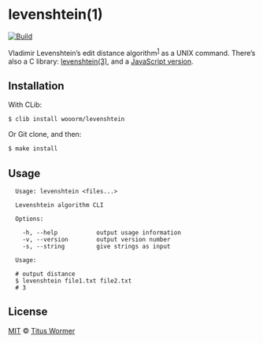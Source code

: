 # levenshtein(1)

[![Build][build-badge]][build]

Vladimir Levenshtein’s edit distance algorithm<sup>[1][wiki]</sup> as a UNIX
command. There’s also a C library: [levenshtein(3)][lib], and a
[JavaScript version][js].

## Installation

With CLib:

```bash
$ clib install wooorm/levenshtein
```

Or Git clone, and then:

```bash
$ make install
```

## Usage

```text
  Usage: levenshtein <files...>

  Levenshtein algorithm CLI

  Options:

    -h, --help           output usage information
    -v, --version        output version number
    -s, --string         give strings as input

  Usage:

  # output distance
  $ levenshtein file1.txt file2.txt
  # 3
```

## License

[MIT][] © [Titus Wormer][author]

[build-badge]: https://img.shields.io/travis/wooorm/levenshtein.svg

[build]: https://travis-ci.org/wooorm/levenshtein

[wiki]: https://en.wikipedia.org/wiki/Levenshtein_distance

[lib]: https://github.com/wooorm/levenshtein.c

[js]: https://github.com/words/levenshtein-edit-distance

[mit]: license

[author]: https://wooorm.com
